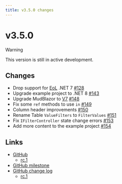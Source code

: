 ```yaml
---
title: v3.5.0 changes
---
```


# v3.5.0

> [!WARNING]
> This version is still in active development.

## Changes
- Drop support for [EoL](https://dotnet.microsoft.com/en-us/platform/support/policy/dotnet-core) .NET 7 [#128](https://github.com/alexnoddings/Tyne/pull/128)
- Upgrade example project to .NET 8 [#143](https://github.com/alexnoddings/Tyne/pull/143)
- Upgrade MudBlazor to [V7](https://www.mudblazor.com/mud/project/releases) [#148](https://github.com/alexnoddings/Tyne/pull/148)
- Fix some `ref` methods to use `in` [#149](https://github.com/alexnoddings/Tyne/pull/149)
- Column header improvements [#150](https://github.com/alexnoddings/Tyne/pull/149)
- Rename Table `ValueFilters` to `FilterValues` [#151](https://github.com/alexnoddings/Tyne/pull/151)
- Fix `IFilterController` state change errors [#153](https://github.com/alexnoddings/Tyne/pull/153)
- Add more content to the example project [#154](https://github.com/alexnoddings/Tyne/pull/154)

## Links
- [GitHub](https://github.com/alexnoddings/Tyne/releases/tag/v3.5.0)
    - [rc.1](https://github.com/alexnoddings/Tyne/releases/tag/v3.5.0-rc.1)
- [GitHub milestone](https://github.com/alexnoddings/Tyne/milestone/17?closed=1)
- [GitHub change log](https://github.com/alexnoddings/Tyne/compare/v3.4.0...v3.5.0)
    - [rc.1](https://github.com/alexnoddings/Tyne/compare/v3.4.0...v3.5.0-rc.1)
